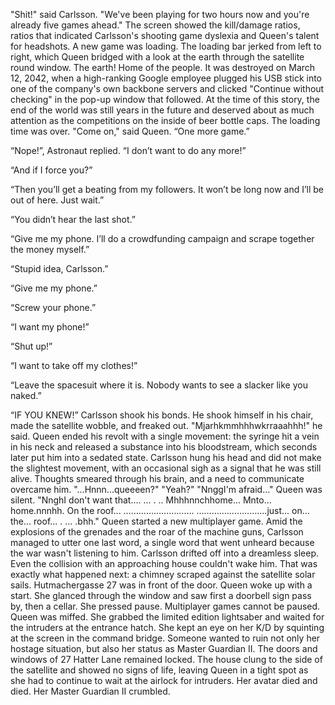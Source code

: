 "Shit!" said Carlsson. "We've been playing for two hours now and you're already five games ahead."
The screen showed the kill/damage ratios, ratios that indicated Carlsson's shooting game dyslexia and Queen's talent for headshots.
A new game was loading. The loading bar jerked from left to right, which Queen bridged with a look at the earth through the satellite round window.
The earth! Home of the people. It was destroyed on March 12, 2042, when a high-ranking Google employee plugged his USB stick into one of the company's own backbone servers and clicked "Continue without checking" in the pop-up window that followed. At the time of this story, the end of the world was still years in the future and deserved about as much attention as the competitions on the inside of beer bottle caps.
The loading time was over.
"Come on," said Queen. “One more game.”

“Nope!”, Astronaut replied. “I don’t want to do any more!”

“And if I force you?”

“Then you’ll get a beating from my followers. It won’t be long now and I’ll be out of here. Just wait.”

“You didn’t hear the last shot.”

“Give me my phone. I’ll do a crowdfunding campaign and scrape together the money myself.”

“Stupid idea, Carlsson.”

“Give me my phone.”

“Screw your phone.”

“I want my phone!”

“Shut up!”

“I want to take off my clothes!”

“Leave the spacesuit where it is. Nobody wants to see a slacker like you naked.”

“IF YOU KNEW!”
Carlsson shook his bonds. He shook himself in his chair, made the satellite wobble, and freaked out. "Mjarhkmmhhhwkrraaahhh!" he said.
Queen ended his revolt with a single movement: the syringe hit a vein in his neck and released a substance into his bloodstream, which seconds later put him into a sedated state. Carlsson hung his head and did not make the slightest movement, with an occasional sigh as a signal that he was still alive.
Thoughts smeared through his brain, and a need to communicate overcame him.
"...Hnnn...queeeen?"
"Yeah?"
"NnggI'm afraid..."
Queen was silent.
"NnghI don't want that.... ... . .. Mhhhnnchhome... Mnto... home.nnnhh. On the roof... ………………………. ……………………….just... on... the... roof... . ... .bhh."
Queen started a new multiplayer game. Amid the explosions of the grenades and the roar of the machine guns, Carlsson managed to utter one last word, a single word that went unheard because the war wasn't listening to him.
Carlsson drifted off into a dreamless sleep.
Even the collision with an approaching house couldn't wake him. That was exactly what happened next: a chimney scraped against the satellite solar sails. Hutmachergasse 27 was in front of the door.
Queen woke up with a start. She glanced through the window and saw first a doorbell sign pass by, then a cellar. She pressed pause.
Multiplayer games cannot be paused. Queen was miffed.
She grabbed the limited edition lightsaber and waited for the intruders at the entrance hatch. She kept an eye on her K/D by squinting at the screen in the command bridge. Someone wanted to ruin not only her hostage situation, but also her status as Master Guardian II.
The doors and windows of 27 Hatter Lane remained locked. The house clung to the side of the satellite and showed no signs of life, leaving Queen in a tight spot as she had to continue to wait at the airlock for intruders. Her avatar died and died. Her Master Guardian II crumbled.